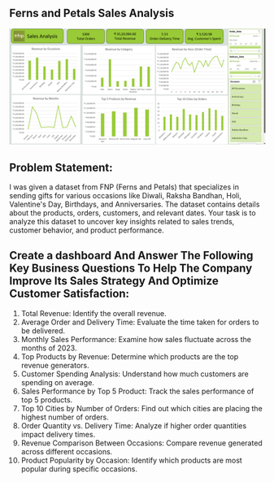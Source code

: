 
## Ferns and Petals Sales Analysis
![Spotify Logo](https://github.com/GeniXira/Excel_Project_FNP/blob/main/img%20(2).png)

## Problem Statement: 
I was given a dataset from FNP (Ferns and Petals) that specializes in sending gifts for
various occasions like Diwali, Raksha Bandhan, Holi, Valentine's Day, Birthdays, and
Anniversaries. The dataset contains details about the products, orders, customers, and relevant
dates. Your task is to analyze this dataset to uncover key insights related to sales trends,
customer behavior, and product performance.

## Create a dashboard And Answer The Following Key Business Questions To Help The Company Improve Its Sales Strategy And Optimize Customer Satisfaction:

 1. Total Revenue: Identify the overall revenue.
 2. Average Order and Delivery Time: Evaluate the time taken for orders to be delivered.
 3. Monthly Sales Performance: Examine how sales fluctuate across the months of 2023.
 4. Top Products by Revenue: Determine which products are the top revenue generators.
 5. Customer Spending Analysis: Understand how much customers are spending on
average.
 6. Sales Performance by Top 5 Product: Track the sales performance of top 5 products.
 7. Top 10 Cities by Number of Orders: Find out which cities are placing the highest
number of orders.
 8. Order Quantity vs. Delivery Time: Analyze if higher order quantities impact delivery
times.
 9. Revenue Comparison Between Occasions: Compare revenue generated across
different occasions.
 10. Product Popularity by Occasion: Identify which products are most popular during
specific occasions.
